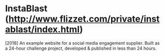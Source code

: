 # InstaBlast (http://www.flizzet.com/private/instablast/index.html)
[2018] An example website for a social media engagement supplier. Built as a 24-hour challenge project, developed &amp; published in less than 24 hours.
